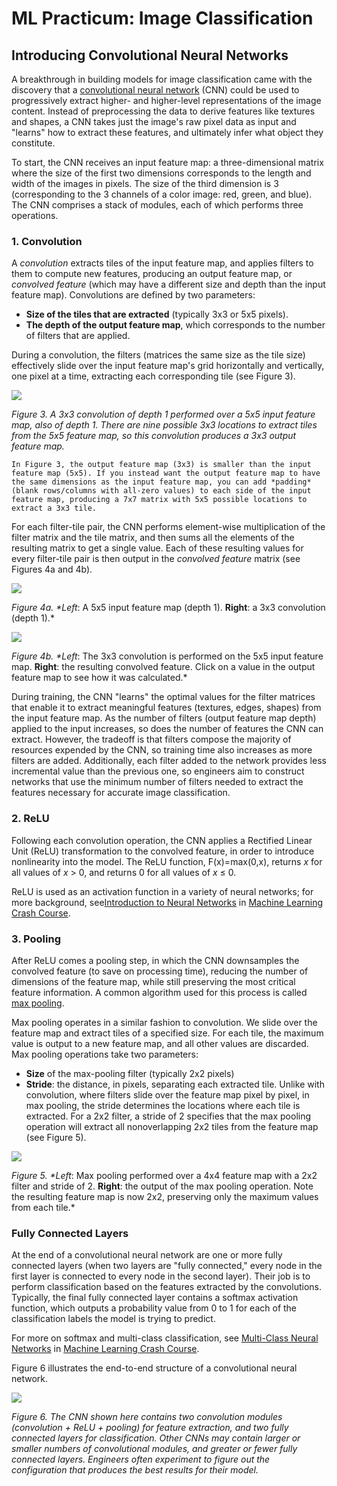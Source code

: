# ML Practicum: Image Classification



## Introducing Convolutional Neural Networks

A breakthrough in building models for image classification came with the discovery that a [convolutional neural network](https://wikipedia.org/wiki/Convolutional_neural_network) (CNN) could be used to progressively extract higher- and higher-level representations of the image content. Instead of preprocessing the data to derive features like textures and shapes, a CNN takes just the image's raw pixel data as input and "learns" how to extract these features, and ultimately infer what object they constitute.

To start, the CNN receives an input feature map: a three-dimensional matrix where the size of the first two dimensions corresponds to the length and width of the images in pixels. The size of the third dimension is 3 (corresponding to the 3 channels of a color image: red, green, and blue). The CNN comprises a stack of modules, each of which performs three operations.

### 1. Convolution

A *convolution* extracts tiles of the input feature map, and applies filters to them to compute new features, producing an output feature map, or *convolved feature* (which may have a different size and depth than the input feature map). Convolutions are defined by two parameters:

- **Size of the tiles that are extracted** (typically 3x3 or 5x5 pixels).
- **The depth of the output feature map**, which corresponds to the number of filters that are applied.

During a convolution, the filters (matrices the same size as the tile size) effectively slide over the input feature map's grid horizontally and vertically, one pixel at a time, extracting each corresponding tile (see Figure 3).

![](../image/convolution_overview.gif)

*Figure 3. A 3x3 convolution of depth 1 performed over a 5x5 input feature map, also of depth 1. There are nine possible 3x3 locations to extract tiles from the 5x5 feature map, so this convolution produces a 3x3 output feature map.*

```
In Figure 3, the output feature map (3x3) is smaller than the input feature map (5x5). If you instead want the output feature map to have the same dimensions as the input feature map, you can add *padding* (blank rows/columns with all-zero values) to each side of the input feature map, producing a 7x7 matrix with 5x5 possible locations to extract a 3x3 tile.
```

For each filter-tile pair, the CNN performs element-wise multiplication of the filter matrix and the tile matrix, and then sums all the elements of the resulting matrix to get a single value. Each of these resulting values for every filter-tile pair is then output in the *convolved feature* matrix (see Figures 4a and 4b).

![](../image/convolution_example.svg)



*Figure 4a. \**Left**: A 5x5 input feature map (depth 1). **Right**: a 3x3 convolution (depth 1).*



![](../image/Conv_filter.png)

*Figure 4b. \**Left**: The 3x3 convolution is performed on the 5x5 input feature map. **Right**: the resulting convolved feature. Click on a value in the output feature map to see how it was calculated.*

During training, the CNN "learns" the optimal values for the filter matrices that enable it to extract meaningful features (textures, edges, shapes) from the input feature map. As the number of filters (output feature map depth) applied to the input increases, so does the number of features the CNN can extract. However, the tradeoff is that filters compose the majority of resources expended by the CNN, so training time also increases as more filters are added. Additionally, each filter added to the network provides less incremental value than the previous one, so engineers aim to construct networks that use the minimum number of filters needed to extract the features necessary for accurate image classification.

### 2. ReLU

Following each convolution operation, the CNN applies a Rectified Linear Unit (ReLU) transformation to the convolved feature, in order to introduce nonlinearity into the model. The ReLU function, F(x)=max(0,x), returns *x* for all values of *x* > 0, and returns 0 for all values of *x* ≤ 0.

ReLU is used as an activation function in a variety of neural networks; for more background, see[Introduction to Neural Networks](https://developers.google.com/machine-learning/crash-course/introduction-to-neural-networks/) in [Machine Learning Crash Course](https://developers.google.com/machine-learning/crash-course/).

### 3. Pooling

After ReLU comes a pooling step, in which the CNN downsamples the convolved feature (to save on processing time), reducing the number of dimensions of the feature map, while still preserving the most critical feature information. A common algorithm used for this process is called [max pooling](https://wikipedia.org/wiki/Convolutional_neural_network#Pooling_layer).

Max pooling operates in a similar fashion to convolution. We slide over the feature map and extract tiles of a specified size. For each tile, the maximum value is output to a new feature map, and all other values are discarded. Max pooling operations take two parameters:

- **Size** of the max-pooling filter (typically 2x2 pixels)
- **Stride**: the distance, in pixels, separating each extracted tile. Unlike with convolution, where filters slide over the feature map pixel by pixel, in max pooling, the stride determines the locations where each tile is extracted. For a 2x2 filter, a stride of 2 specifies that the max pooling operation will extract all nonoverlapping 2x2 tiles from the feature map (see Figure 5).



![](../image/maxpool_animation.gif)



*Figure 5. \**Left**: Max pooling performed over a 4x4 feature map with a 2x2 filter and stride of 2. **Right**: the output of the max pooling operation. Note the resulting feature map is now 2x2, preserving only the maximum values from each tile.*

### Fully Connected Layers

At the end of a convolutional neural network are one or more fully connected layers (when two layers are "fully connected," every node in the first layer is connected to every node in the second layer). Their job is to perform classification based on the features extracted by the convolutions. Typically, the final fully connected layer contains a softmax activation function, which outputs a probability value from 0 to 1 for each of the classification labels the model is trying to predict.

For more on softmax and multi-class classification, see [Multi-Class Neural Networks](https://developers.google.com/machine-learning/crash-course/multi-class-neural-networks/) in [Machine Learning Crash Course](https://developers.google.com/machine-learning/crash-course/).

Figure 6 illustrates the end-to-end structure of a convolutional neural network.



![](../image/cnn_architecture.svg)



*Figure 6. The CNN shown here contains two convolution modules (convolution + ReLU + pooling) for feature extraction, and two fully connected layers for classification. Other CNNs may contain larger or smaller numbers of convolutional modules, and greater or fewer fully connected layers. Engineers often experiment to figure out the configuration that produces the best results for their model.*
